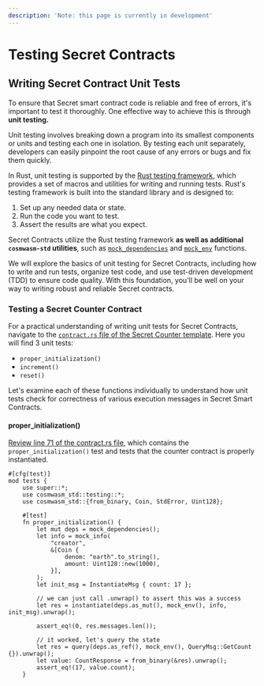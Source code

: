 ```yaml
---
description: 'Note: this page is currently in development'
---
```


# Testing Secret Contracts

## Writing Secret Contract Unit Tests <a href="#writing-automated-tests" id="writing-automated-tests"></a>

To ensure that Secret smart contract code is reliable and free of errors, it's important to test it thoroughly. One effective way to achieve this is through **unit testing.**

Unit testing involves breaking down a program into its smallest components or units and testing each one in isolation. By testing each unit separately, developers can easily pinpoint the root cause of any errors or bugs and fix them quickly.

In Rust, unit testing is supported by the [Rust testing framework](https://doc.rust-lang.org/book/ch11-01-writing-tests.html), which provides a set of macros and utilities for writing and running tests. Rust's testing framework is built into the standard library and is designed to:

1. Set up any needed data or state.
2. Run the code you want to test.
3. Assert the results are what you expect.

Secret Contracts utilize the Rust testing framework **as well as additional `cosmwasm-std` utilities**, such as  [`mock_dependencies`](https://docs.rs/cosmwasm-std/1.0.0/cosmwasm\_std/testing/fn.mock\_dependencies.html) and [`mock_env`](https://docs.rs/cosmwasm-std/1.0.0/cosmwasm\_std/testing/fn.mock\_env.html) functions.&#x20;

We will explore the basics of unit testing for Secret Contracts, including how to write and run tests, organize test code, and use test-driven development (TDD) to ensure code quality. With this foundation, you'll be well on your way to writing robust and reliable Secret contracts.&#x20;

### Testing a Secret Counter Contract&#x20;

For a practical understanding of writing unit tests for Secret Contracts, navigate to the [`contract.rs` file of the Secret Counter template](https://github.com/scrtlabs/secret-template/blob/7f21404f0ef51a3e2d5cc725319dbe92e419a03b/src/contract.rs#L71). Here you will find 3 unit tests:&#x20;

* `proper_initialization()`
* `increment()`
* `reset()`

Let's examine each of these functions individually to understand how unit tests check for correctness of various execution messages in Secret Smart Contracts.&#x20;

#### **proper\_initialization()**

[Review line 71 of the contract.rs file](https://github.com/scrtlabs/secret-template/blob/7f21404f0ef51a3e2d5cc725319dbe92e419a03b/src/contract.rs#L71), which contains the `proper_initialization()` test and tests that the counter contract is properly instantiated.&#x20;

```
#[cfg(test)]
mod tests {
    use super::*;
    use cosmwasm_std::testing::*;
    use cosmwasm_std::{from_binary, Coin, StdError, Uint128};

    #[test]
    fn proper_initialization() {
        let mut deps = mock_dependencies();
        let info = mock_info(
            "creator",
            &[Coin {
                denom: "earth".to_string(),
                amount: Uint128::new(1000),
            }],
        );
        let init_msg = InstantiateMsg { count: 17 };

        // we can just call .unwrap() to assert this was a success
        let res = instantiate(deps.as_mut(), mock_env(), info, init_msg).unwrap();

        assert_eq!(0, res.messages.len());

        // it worked, let's query the state
        let res = query(deps.as_ref(), mock_env(), QueryMsg::GetCount {}).unwrap();
        let value: CountResponse = from_binary(&res).unwrap();
        assert_eq!(17, value.count);
    }
```



